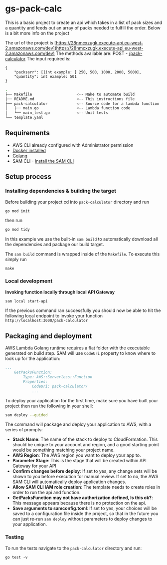 # gs-pack-calc

This is a basic project to create an api which takes in a list of pack sizes and a quantity and feeds out an array of packs needed to fulfill the order. Below is a bit more info on the project

The url of the project is [https://28nmcxzugk.execute-api.eu-west-2.amazonaws.com/dev](https://28nmcxzugk.execute-api.eu-west-2.amazonaws.com/dev)
The methods available are:
POST - [/pack-calculator](https://28nmcxzugk.execute-api.eu-west-2.amazonaws.com/dev/pack-calculator)
The input required is:
```shell
{
    "packsarr": []int example: [ 250, 500, 1000, 2000, 5000],
    "quantity": int example: 501
}
```

```bash
.
├── Makefile                    <-- Make to automate build
├── README.md                   <-- This instructions file
├── pack-calculator             <-- Source code for a lambda function
│   ├── main.go                 <-- Lambda function code
│   └── main_test.go            <-- Unit tests
└── template.yaml
```

## Requirements

* AWS CLI already configured with Administrator permission
* [Docker installed](https://www.docker.com/community-edition)
* [Golang](https://golang.org)
* SAM CLI - [Install the SAM CLI](https://docs.aws.amazon.com/serverless-application-model/latest/developerguide/serverless-sam-cli-install.html)

## Setup process

### Installing dependencies & building the target 

Before building your project cd into `pack-calculator` directory and run 

```bash
go mod init
```

then run

```bash
go mod tidy
```

In this example we use the built-in `sam build` to automatically download all the dependencies and package our build target.   

The `sam build` command is wrapped inside of the `Makefile`. To execute this simply run
 
```shell
make
```

### Local development

**Invoking function locally through local API Gateway**

```bash
sam local start-api
```

If the previous command ran successfully you should now be able to hit the following local endpoint to invoke your function `http://localhost:3000/pack-calculator`

## Packaging and deployment

AWS Lambda Golang runtime requires a flat folder with the executable generated on build step. SAM will use `CodeUri` property to know where to look up for the application:

```yaml
...
    GetPacksFunction:
        Type: AWS::Serverless::Function
        Properties:
            CodeUri: pack-calculator/
            ...
```

To deploy your application for the first time, make sure you have built your project then run the following in your shell:

```bash
sam deploy --guided
```

The command will package and deploy your application to AWS, with a series of prompts:

* **Stack Name**: The name of the stack to deploy to CloudFormation. This should be unique to your account and region, and a good starting point would be something matching your project name.
* **AWS Region**: The AWS region you want to deploy your app to.
* **Parameter Stage**: This is the stage that will be created within API Gateway for your API
* **Confirm changes before deploy**: If set to yes, any change sets will be shown to you before execution for manual review. If set to no, the AWS SAM CLI will automatically deploy application changes.
* **Allow SAM CLI IAM role creation**: The template needs to create roles in order to run the api and function.
* **GetPacksFunction may not have authorization defined, Is this ok?**: This message appears because there is no protection on the api.
* **Save arguments to samconfig.toml**: If set to yes, your choices will be saved to a configuration file inside the project, so that in the future you can just re-run `sam deploy` without parameters to deploy changes to your application.

### Testing

To run the tests navigate to the `pack-calculator` directory and run:

```shell
go test -v
```
